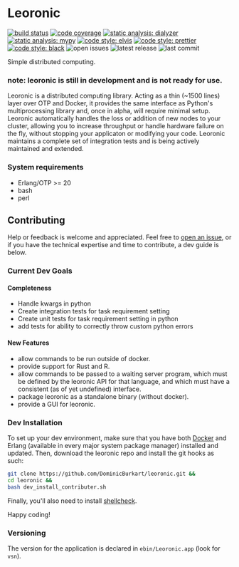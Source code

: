 # Leoronic

[![build status](https://travis-ci.org/DominicBurkart/leoronic.svg?branch=master)](https://travis-ci.org/DominicBurkart/leoronic)
[![code coverage](https://codecov.io/gh/DominicBurkart/leoronic/branch/master/graph/badge.svg)](https://codecov.io/gh/DominicBurkart/leoronic)
[![static analysis: dialyzer](https://img.shields.io/badge/static%20analysis-dialyzer-42f4c5.svg)](https://github.com/erlang/otp/tree/master/lib/dialyzer)
[![static analysis: mypy](http://www.mypy-lang.org/static/mypy_badge.svg)](http://mypy-lang.org/)
[![code style: elvis](https://img.shields.io/badge/code%20style-elvis-blue.svg)](https://github.com/inaka/elvis)
[![code style: prettier](https://img.shields.io/badge/code_style-prettier-ff69b4.svg?style=flat-square)](https://github.com/prettier/prettier)
[![code style: black](https://img.shields.io/badge/code%20style-black-000000.svg)](https://github.com/python/black)
![open issues](https://img.shields.io/github/issues/dominicburkart/leoronic.svg)
![latest release](https://img.shields.io/github/release/dominicburkart/leoronic.svg)
![last commit](https://img.shields.io/github/last-commit/dominicburkart/leoronic.svg)

Simple distributed computing.

### note: leoronic is still in development and is not ready for use.

Leoronic is a distributed computing library. Acting as a thin (~1500 lines)
layer over OTP and Docker, it provides the same interface as Python's
multiprocessing library and, once in alpha, will require minimal setup. Leoronic
automatically handles the loss or addition of new nodes to your
cluster, allowing you to increase throughput or handle hardware
failure on the fly, without stopping your applicaton
or modifying your code. Leoronic maintains a complete set of
integration tests and is being actively maintained and extended.

### System requirements

- Erlang/OTP >= 20
- bash
- perl

## Contributing

Help or feedback is welcome and appreciated. Feel free to
[open an issue](https://github.com/DominicBurkart/leoronic/issues/new),
or if you have the technical expertise and time to contribute,
a dev guide is below.

### Current Dev Goals

#### Completeness

- Handle kwargs in python
- Create integration tests for task requirement setting
- Create unit tests for task requirement setting in python
- add tests for ability to correctly throw custom python errors

#### New Features

- allow commands to be run outside of docker.
- provide support for Rust and R.
- allow commands to be passed to a waiting server program, which
  must be defined by the leoronic API for that language, and which
  must have a consistent (as of yet undefined) interface.
- package leoronic as a standalone binary (without docker).
- provide a GUI for leoronic.

### Dev Installation

To set up your dev environment,
make sure that you have both [Docker](https://docs.docker.com/install/)
and Erlang (available in every major system package manager)
installed and updated. Then, download the leoronic repo and install
the git hooks as such:

```bash
git clone https://github.com/DominicBurkart/leoronic.git &&
cd leoronic &&
bash dev_install_contributer.sh
```

Finally, you'll also need to install [shellcheck](https://github.com/koalaman/shellcheck#installing).

Happy coding!

### Versioning

The version for the application is declared in `ebin/Leoronic.app`
(look for `vsn`).
